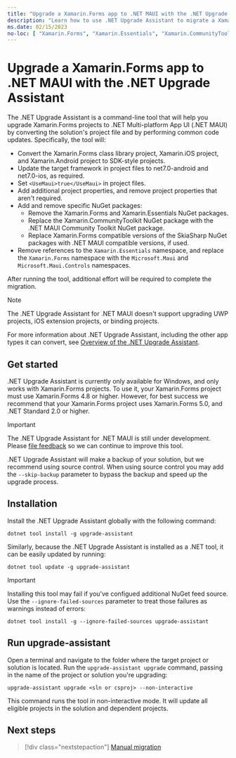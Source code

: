 ```yaml
---
title: "Upgrade a Xamarin.Forms app to .NET MAUI with the .NET Upgrade Assistant"
description: "Learn how to use .NET Upgrade Assistant to migrate a Xamarin.Forms app to .NET MAUI."
ms.date: 02/15/2023
no-loc: [ "Xamarin.Forms", "Xamarin.Essentials", "Xamarin.CommunityToolkit", ".NET MAUI Community Toolkit", "SkiaSharp", "Xamarin.Forms.Maps", "Microsoft.Maui", "Microsoft.Maui.Controls", "net7.0-android", "net7.0-ios" ]
---
```


# Upgrade a Xamarin.Forms app to .NET MAUI with the .NET Upgrade Assistant

The .NET Upgrade Assistant is a command-line tool that will help you upgrade Xamarin.Forms projects to .NET Multi-platform App UI (.NET MAUI) by converting the solution's project file and by performing common code updates. Specifically, the tool will:

- Convert the Xamarin.Forms class library project, Xamarin.iOS project, and Xamarin.Android project to SDK-style projects.
- Update the target framework in project files to net7.0-android and net7.0-ios, as required.
- Set `<UseMaui>true</UseMaui>` in project files.
- Add additional project properties, and remove project properties that aren't required.
- Add and remove specific NuGet packages:
  - Remove the Xamarin.Forms and Xamarin.Essentials NuGet packages.
  - Replace the Xamarin.CommunityToolkit NuGet package with the .NET MAUI Community Toolkit NuGet package.
  - Replace Xamarin.Forms compatible versions of the SkiaSharp NuGet packages with .NET MAUI compatible versions, if used.
- Remove references to the `Xamarin.Essentials` namespace, and replace the `Xamarin.Forms` namespace with the `Microsoft.Maui` and `Microsoft.Maui.Controls` namespaces.

After running the tool, additional effort will be required to complete the migration.

> [!NOTE]
> The .NET Upgrade Assistant for .NET MAUI doesn't support upgrading UWP projects, iOS extension projects, or binding projects.

For more information about .NET Upgrade Assistant, including the other app types it can convert, see [Overview of the .NET Upgrade Assistant](/dotnet/core/porting/upgrade-assistant-overview).

## Get started

.NET Upgrade Assistant is currently only available for Windows, and only works with Xamarin.Forms projects. To use it, your Xamarin.Forms project must use Xamarin.Forms 4.8 or higher. However, for best success we recommend that your Xamarin.Forms project uses Xamarin.Forms 5.0, and .NET Standard 2.0 or higher.

> [!IMPORTANT]
> The .NET Upgrade Assistant for .NET MAUI is still under development. Please [file feedback](https://github.com/maddymontaquila/maui-migration-samples/issues/new?assignees=&labels=&template=trial-migration-template.md&title=[MIGRATION]+Your+migration+name+here) so we can continue to improve this tool.

.NET Upgrade Assistant will make a backup of your solution, but we recommend using source control. When using source control you may add the `--skip-backup` parameter to bypass the backup and speed up the upgrade process.

## Installation

Install the .NET Upgrade Assistant globally with the following command:

```dotnetcli
dotnet tool install -g upgrade-assistant
```

Similarly, because the .NET Upgrade Assistant is installed as a .NET tool, it can be easily updated by running:

```dotnetcli
dotnet tool update -g upgrade-assistant
```

> [!IMPORTANT]
> Installing this tool may fail if you've configued additional NuGet feed source. Use the `--ignore-failed-sources` parameter to treat those failures as warnings instead of errors:
>
> ```dotnetcli
> dotnet tool install -g --ignore-failed-sources upgrade-assistant
> ```

## Run upgrade-assistant

Open a terminal and navigate to the folder where the target project or solution is located. Run the `upgrade-assistant upgrade` command, passing in the name of the project or solution you're upgrading:

```dotnetcli
upgrade-assistant upgrade <sln or csproj> --non-interactive
```

This command runs the tool in non-interactive mode. It will update all eligible projects in the solution and dependent projects.

## Next steps

> [!div class="nextstepaction"]
> [Manual migration](forms-projects.md#namespace-changes)
